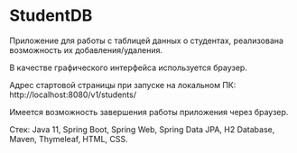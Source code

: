 # StudentDB
Приложение для работы с таблицей данных о студентах, реализована возможность их добавления/удаления.

В качестве графического интерфейса используется браузер.

Адрес стартовой страницы при запуске на локальном ПК: http://localhost:8080/v1/students/

Имеется возможность завершения работы приложения через браузер.

Стек: Java 11, Spring Boot, Spring Web, Spring Data JPA, H2 Database, Maven, Thymeleaf, HTML, CSS.
